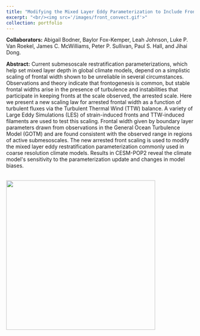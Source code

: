 ```yaml
---
title: "Modifying the Mixed Layer Eddy Parameterization to Include Frontogenesis Arrest by Boundary Layer Turbulence"
excerpt: "<br/><img src='/images/front_convect.gif'>"
collection: portfolio
---
```


**Collaborators:** Abigail Bodner, Baylor Fox-Kemper, Leah Johnson, Luke P. Van Roekel, James C. McWilliams, Peter P. Sullivan, Paul S. Hall, and Jihai Dong.

**Abstract:** Current submesoscale restratification parameterizations, which help set mixed layer depth in global climate models, depend on a simplistic scaling of frontal width shown to be unreliable in several circumstances. Observations and theory indicate that frontogenesis is common, but stable frontal widths arise in the presence of turbulence and instabilities that participate in keeping fronts at the scale observed, the arrested scale. Here we present a new scaling law for arrested frontal width as a function of turbulent fluxes via the Turbulent Thermal Wind (TTW) balance. A variety of Large Eddy Simulations (LES) of strain-induced fronts and TTW-induced filaments are used to test this scaling. Frontal width given by boundary layer parameters drawn from observations in the General Ocean Turbulence Model (GOTM) and are found consistent with the observed range in regions of active submesoscales. The new arrested front scaling is used to modify the mixed layer eddy restratification parameterization commonly used in coarse resolution climate models. Results in CESM-POP2 reveal the climate model's sensitivity to the parameterization update and changes in model biases.


<br/><img src='/images/front_convect.gif' width="400">
